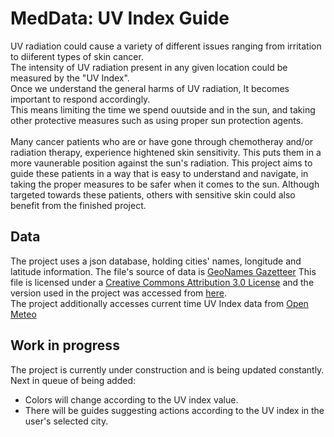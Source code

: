 # MedData: UV Index Guide

UV radiation could cause a variety of different issues ranging from irritation to diiferent types of skin cancer.<br>
The intensity of UV radiation present in any given location could be measured by the "UV Index".<br>
Once we understand the general harms of UV radiation, It becomes important to respond accordingly.<br>
This means limiting the time we spend ouutside and in the sun, and taking other protective measures such as using proper sun protection agents.<br>
<br>
Many cancer patients who are or have gone through chemotheray and/or radiation therapy, experience hightened skin sensitivity. This puts them in a more vaunerable position against the sun's radiation. 
This project aims to guide these patients in a way that is easy to understand and navigate, in taking the proper measures to be safer when it comes to the sun. Although targeted towards these patients, others with sensitive skin could also benefit from the finished project.

## Data
The project uses a json database, holding cities' names, longitude and latitude information.
The file's source of data is [GeoNames Gazetteer](http://www.geonames.org/)
This file is licensed under a [Creative Commons Attribution 3.0 License](https://creativecommons.org/licenses/by/3.0/) and the version used in the project was accessed from [here](https://github.com/lutangar/cities.json).
<br>
The project additionally accesses current time UV Index data from [Open Meteo](https://open-meteo.com/)


## Work in progress
The project is currently under construction and is being updated constantly.<br>
Next in queue of being added: 
- Colors will change according to the UV index value.
- There will be guides suggesting actions according to the UV index in the user's selected city.
